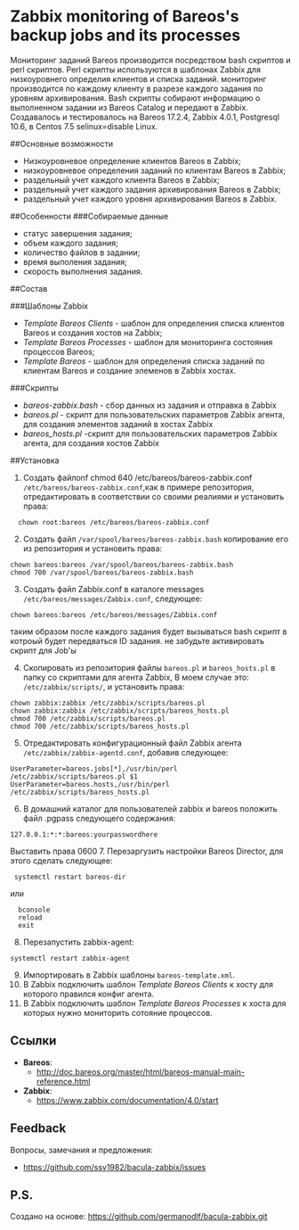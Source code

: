 # Zabbix monitoring of Bareos's backup jobs and its processes
Мониторинг заданий Bareos производится посредством bash скриптов и perl скриптов. Perl скрипты используются в шаблонах Zabbix для низкоуровнего определия клиентов и списка заданий. мониторинг производится по каждому клиенту в разрезе каждого задания по уровням архивирования. Bash скрипты собирают информацию о выполненном задании из Bareos Catalog и передают в Zabbix. Создавалось и тестировалось на Bareos 17.2.4, Zabbix 4.0.1, Postgresql 10.6, в Centos 7.5 selinux=disable Linux.

##Основные возможности
- Низкоуровневое определение клиентов Bareos в Zabbix;
- низкоуровневое определения заданий по клиентам Bareos в Zabbix;
- раздельный учет каждого клиента Bareos в Zabbix;
- раздельный учет каждого задания архивирования Bareos в Zabbix;
- раздельный учет каждого уровня архивирования Bareos в Zabbix.

##Особенности
###Собираемые данные
- статус завершения задания;
- объем каждого задания;
- количество файлов в задании;
- время выполения задания;
- скорость выполнения задания.

##Состав

###Шаблоны Zabbix
- *Template Bareos Сlients* - шаблон для определения списка клиентов Bareos и создания хостов на Zabbix;
- *Template Bareos Processes* - шаблон для мониторинга состояния процессов Bareos;
- *Template Bareos* - шаблон для определения списка заданий по клиентам Bareos и создание элеменов в Zabbix хостах.

###Скрипты
- *bareos-zabbix.bash* - сбор данных из задания и отправка в Zabbix
- *bareos.pl* - скрипт для пользовательских параметров Zabbix агента, для создания элементов заданий в хостах Zabbix
- *bareos_hosts.pl* -скрипт для пользовательских параметров Zabbix агента, для создания хостов Zabbix


##Установка

1. Создать файлonf
    chmod 640 /etc/bareos/bareos-zabbix.conf `/etc/bareos/bareos-zabbix.conf`,как в примере репозитория, отредактировать в соответствии со своими реалиями и установить права:
  ```
    chown root:bareos /etc/bareos/bareos-zabbix.conf
  ```

2. Создать файл `/var/spool/bareos/bareos-zabbix.bash` копирование его из репозитория и установить права:
  ```
  chown bareos:bareos /var/spool/bareos/bareos-zabbix.bash
  chmod 700 /var/spool/bareos/bareos-zabbix.bash
  ```
3. Создать файл Zabbix.conf в каталоге messages  `/etc/bareos/messages/Zabbix.conf`, следующее:

```
chown bareos:bareos /etc/bareos/messages/Zabbix.conf
```
таким образом после каждого задания будет вызываться bash скрипт в котроый будет передваться ID задания.
не забудьте активировать скрипт для Job'ы

4. Скопировать из репозитория файлы `bareos.pl` и `bareos_hosts.pl` в папку со скриптами для агента Zabbix, В моем случае это: `/etc/zabbix/scripts/`, и установить права:

  ```
  chown zabbix:zabbix /etc/zabbix/scripts/bareos.pl
  chown zabbix:zabbix /etc/zabbix/scripts/bareos_hosts.pl
  chmod 700 /etc/zabbix/scripts/bareos.pl
  chmod 700 /etc/zabbix/scripts/bareos_hosts.pl  
  ```
  
5. Отредактировать конфигурационный файл Zabbix агента `/etc/zabbix/zabbix-agentd.conf`, добавив следующее:
  
  ```
  UserParameter=bareos.jobs[*],/usr/bin/perl /etc/zabbix/scripts/bareos.pl $1                                       
  UserParameter=bareos.hosts,/usr/bin/perl /etc/zabbix/scripts/bareos_hosts.pl
  ```
  
6. В домашний каталог для пользователей zabbix и bareos положить файл .pgpass  следующего содержания:
```
127.0.0.1:*:*:bareos:yourpasswordhere
```
Выставить права 0600
7. Перезаргузить настройки Bareos Director, для этого сделать следующее:

  ```
   systemctl restart bareos-dir 
  ```
  или 
  ```
    bconsole
    reload
    exit
  ```
8. Перезапустить zabbix-agent:

  ```
  systemctl restart zabbix-agent
  ```
9. Импортировать в Zabbix шаблоны `bareos-template.xml`.
10. В Zabbix подключить шаблон *Template Bareos Сlients* к хосту для которого правился конфиг агента.
11. В Zabbix подключить шаблон *Template Bareos Processes* к хоста для которых нужно мониторить сотояние процессов.

## Ссылки

- **Bareos**:
  - http://doc.bareos.org/master/html/bareos-manual-main-reference.html
- **Zabbix**:
  - https://www.zabbix.com/documentation/4.0/start


## Feedback

Вопросы, замечания и предложения:

- https://github.com/ssv1982/bacula-zabbix/issues

## P.S.
Создано на основе:
    https://github.com/germanodlf/bacula-zabbix.git
